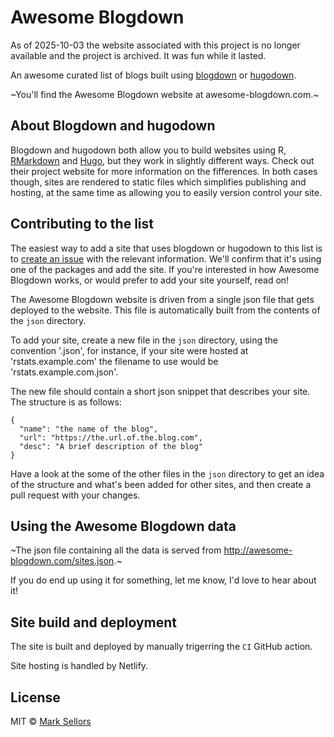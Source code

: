 # Awesome Blogdown

As of 2025-10-03 the website associated with this project is no longer available and the project is archived. It was fun while it lasted.

An awesome curated list of blogs built using [blogdown](https://github.com/rstudio/blogdown) or [hugodown](https://hugodown.r-lib.org).

~You'll find the Awesome Blogdown website at awesome-blogdown.com.~


## About Blogdown and hugodown

Blogdown and hugodown both allow you to build websites using R, [RMarkdown](http://rmarkdown.rstudio.com/) and [Hugo](https://gohugo.io/), but they work in slightly different ways. Check out their project website for more information on the fifferences. In both cases though, sites are rendered to static files which simplifies publishing and hosting, at the same time as allowing you to easily version control your site.


## Contributing to the list

The easiest way to add a site that uses blogdown or hugodown to this list is to [create an issue](https://github.com/sellorm/awesome-blogdown/issues/new/choose) with the relevant information. We'll confirm that it's using one of the packages and add the site. 
If you're interested in how Awesome Blogdown works, or would prefer to add your site yourself, read on!

The Awesome Blogdown website is driven from a single json file that gets deployed to the website. This file is automatically built from the contents of the `json` directory.

To add your site, create a new file in the `json` directory, using the convention '<DOMAIN NAME>.json', for instance, if your site were hosted at 'rstats.example.com' the filename to use would be 'rstats.example.com.json'.

The new file should contain a short json snippet that describes your site. The structure is as follows:

```
{
  "name": "the name of the blog",
  "url": "https://the.url.of.the.blog.com",
  "desc": "A brief description of the blog"
}
```

Have a look at the some of the other files in the `json` directory to get an idea of the structure and what's been added for other sites, and then create a pull request with your changes.


## Using the Awesome Blogdown data

~The json file containing all the data is served from http://awesome-blogdown.com/sites.json.~

If you do end up using it for something, let me know, I'd love to hear about it!

## Site build and deployment

The site is built and deployed by manually trigerring the `CI` GitHub action.

Site hosting is handled by Netlify.



## License

MIT  © [Mark Sellors](https://sellorm.com)

